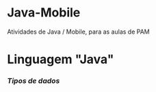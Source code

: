 # Java-Mobile
Atividades de Java / Mobile, para as aulas de PAM

<h1>Linguagem "Java"</h1>
<h3><i>Tipos de dados</i></h3>